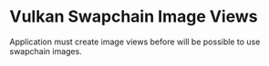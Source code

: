 # Vulkan Swapchain Image Views

Application must create image views before will be possible to use swapchain images.
